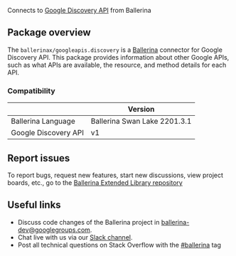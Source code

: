 Connects to [Google Discovery API](https://developers.google.com/discovery/v1/reference) from Ballerina

## Package overview
The `ballerinax/googleapis.discovery` is a [Ballerina](https://ballerina.io/) connector for Google Discovery API.
This package provides information about other Google APIs, such as what APIs are available, the resource, and method details for each API.

### Compatibility
|                                   | Version                         |
|-----------------------------------|---------------------------------|
| Ballerina Language                | Ballerina Swan Lake 2201.3.1      | 
| Google Discovery API              | v1                              |

## Report issues
To report bugs, request new features, start new discussions, view project boards, etc., go to the [Ballerina Extended Library repository](https://github.com/ballerina-platform/ballerina-extended-library)

## Useful links
- Discuss code changes of the Ballerina project in [ballerina-dev@googlegroups.com](mailto:ballerina-dev@googlegroups.com).
- Chat live with us via our [Slack channel](https://ballerina.io/community/slack/).
- Post all technical questions on Stack Overflow with the [#ballerina](https://stackoverflow.com/questions/tagged/ballerina) tag
